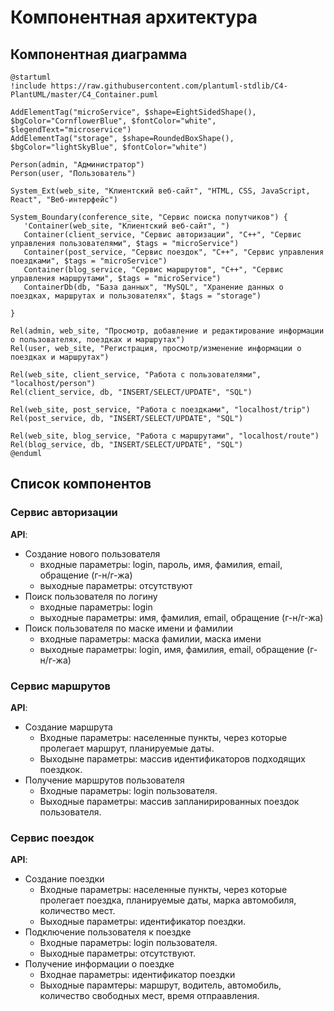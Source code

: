 # Компонентная архитектура
<!-- Состав и взаимосвязи компонентов системы между собой и внешними системами с указанием протоколов, ключевые технологии, используемые для реализации компонентов.
Диаграмма контейнеров C4 и текстовое описание. 
-->
## Компонентная диаграмма

```plantuml
@startuml
!include https://raw.githubusercontent.com/plantuml-stdlib/C4-PlantUML/master/C4_Container.puml

AddElementTag("microService", $shape=EightSidedShape(), $bgColor="CornflowerBlue", $fontColor="white", $legendText="microservice")
AddElementTag("storage", $shape=RoundedBoxShape(), $bgColor="lightSkyBlue", $fontColor="white")

Person(admin, "Администратор")
Person(user, "Пользователь")

System_Ext(web_site, "Клиентский веб-сайт", "HTML, CSS, JavaScript, React", "Веб-интерфейс")

System_Boundary(conference_site, "Сервис поиска попутчиков") {
   'Container(web_site, "Клиентский веб-сайт", ")
   Container(client_service, "Сервис авторизации", "C++", "Сервис управления пользователями", $tags = "microService")    
   Container(post_service, "Сервис поездок", "C++", "Сервис управления поездками", $tags = "microService") 
   Container(blog_service, "Сервис маршрутов", "C++", "Сервис управления маршрутами", $tags = "microService")   
   ContainerDb(db, "База данных", "MySQL", "Хранение данных о поездках, маршрутах и пользователях", $tags = "storage")
   
}

Rel(admin, web_site, "Просмотр, добавление и редактирование информации о пользователях, поездках и маршрутах")
Rel(user, web_site, "Регистрация, просмотр/изменение информации о поездках и маршрутах")

Rel(web_site, client_service, "Работа с пользователями", "localhost/person")
Rel(client_service, db, "INSERT/SELECT/UPDATE", "SQL")

Rel(web_site, post_service, "Работа с поездками", "localhost/trip")
Rel(post_service, db, "INSERT/SELECT/UPDATE", "SQL")

Rel(web_site, blog_service, "Работа с маршрутами", "localhost/route")
Rel(blog_service, db, "INSERT/SELECT/UPDATE", "SQL")
@enduml
```
## Список компонентов  

### Сервис авторизации
**API**:
-	Создание нового пользователя
      - входные параметры: login, пароль, имя, фамилия, email, обращение (г-н/г-жа)
      - выходные параметры: отсутствуют
-	Поиск пользователя по логину
     - входные параметры:  login
     - выходные параметры: имя, фамилия, email, обращение (г-н/г-жа)
-	Поиск пользователя по маске имени и фамилии
     - входные параметры: маска фамилии, маска имени
     - выходные параметры: login, имя, фамилия, email, обращение (г-н/г-жа)

### Сервис маршрутов
**API**:
- Создание маршрута
  - Входные параметры: населенные пункты, через которые пролегает маршрут, планируемые даты.
  - Выходыне параметры: массив идентификаторов подходящих поездкок.
- Получение маршрутов пользователя
  - Входные параметры: login пользователя.
  - Выходные параметры: массив запланирированных поездок пользователя.

### Сервис поездок
**API**:
- Создание поездки
  - Входные параметры: населенные пункты, через которые пролегает поездка, планируемые даты, марка автомобиля, количество мест.
  - Выходные параметры: идентификатор поездки.
- Подключение пользователя к поездке
  - Входные параметры: login пользователя.
  - Выходные параметры: отсутствуют.
- Получение информации о поездке
  - Входнае параметры: идентификатор поездки
  - Выходные парамтеры: маршрут, водитель, автомобиль, количество свободных мест, время отпраавления.
